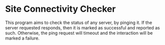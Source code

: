 # Site Connectivity Checker

This program aims to check the status of any server, by pinging it.
If the server requested responds, then it is marked as successful and reported as such.
Otherwise, the ping request will timeout and the interaction will be marked a failure.

